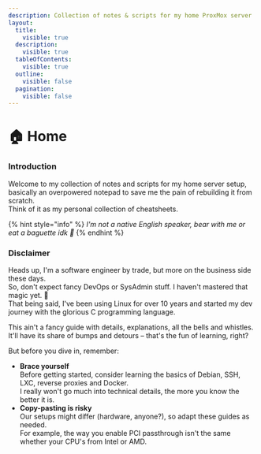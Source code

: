 ```yaml
---
description: Collection of notes & scripts for my home ProxMox server
layout:
  title:
    visible: true
  description:
    visible: true
  tableOfContents:
    visible: true
  outline:
    visible: false
  pagination:
    visible: false
---
```


# 🏠 Home

### Introduction

Welcome to my collection of notes and scripts for my home server setup, basically an overpowered notepad to save me the pain of rebuilding it from scratch.\
Think of it as my personal collection of cheatsheets.

{% hint style="info" %}
_I'm not a native English speaker, bear with me or eat a baguette idk 🥖_
{% endhint %}

### Disclaimer

Heads up, I'm a software engineer by trade, but more on the business side these days.\
So, don't expect fancy DevOps or SysAdmin stuff. I haven't mastered that magic yet. 🤡\
That being said, I've been using Linux for over 10 years and started my dev journey with the glorious C programming language.

This ain't a fancy guide with details, explanations, all the bells and whistles.\
It'll have its share of bumps and detours – that's the fun of learning, right?

But before you dive in, remember:

* **Brace yourself**\
  Before getting started, consider learning the basics of Debian, SSH, LXC, reverse proxies and Docker.\
  I really won't go much into technical details, the more you know the better it is.
* **Copy-pasting is risky**\
  Our setups might differ (hardware, anyone?), so adapt these guides as needed.\
  For example, the way you enable PCI passthrough isn't the same whether your CPU's from Intel or AMD.

